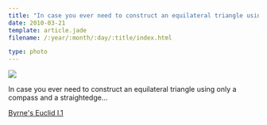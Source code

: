 ```yaml
---
title: "In case you ever need to construct an equilateral triangle using only a compass and a straightedge...&#13;Byrne's Euclid I.1 "
date: 2010-03-21
template: article.jade
filename: /:year/:month/:day/:title/index.html

type: photo
---
```


![](/images/www.tumblr.com/photo/1280/thakker/464296854/1/tumblr_kzno5n9lHP1qz7dpq.gif)

In case you ever need to construct an equilateral triangle using only a
compass and a straightedge...



[Byrne's Euclid
I.1](http://www.sunsite.ubc.ca/DigitalMathArchive/Euclid/bookI/images/bookI-1.html)


